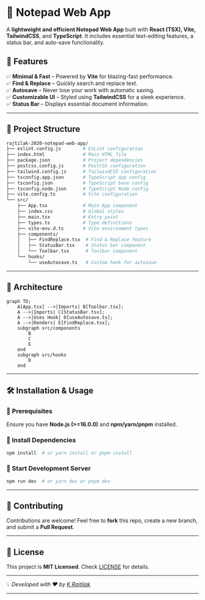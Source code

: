 # 📝 Notepad Web App

A **lightweight and efficient Notepad Web App** built with **React (TSX), Vite, TailwindCSS**, and **TypeScript**. It includes essential text-editing features, a status bar, and auto-save functionality.

## 🚀 Features

✅ **Minimal & Fast** – Powered by **Vite** for blazing-fast performance.  
✅ **Find & Replace** – Quickly search and replace text.  
✅ **Autosave** – Never lose your work with automatic saving.  
✅ **Customizable UI** – Styled using **TailwindCSS** for a sleek experience.  
✅ **Status Bar** – Displays essential document information.  

---

## 📂 Project Structure

```bash
rajtilak-2020-notepad-web-app/
├── eslint.config.js        # ESLint configuration
├── index.html              # Main HTML file
├── package.json            # Project dependencies
├── postcss.config.js       # PostCSS configuration
├── tailwind.config.js      # TailwindCSS configuration
├── tsconfig.app.json       # TypeScript app config
├── tsconfig.json           # TypeScript base config
├── tsconfig.node.json      # TypeScript Node config
├── vite.config.ts          # Vite configuration
└── src/
    ├── App.tsx             # Main App component
    ├── index.css           # Global styles
    ├── main.tsx            # Entry point
    ├── types.ts            # Type definitions
    ├── vite-env.d.ts       # Vite environment types
    ├── components/
    │   ├── FindReplace.tsx  # Find & Replace feature
    │   ├── StatusBar.tsx    # Status bar component
    │   └── Toolbar.tsx      # Toolbar component
    └── hooks/
        └── useAutosave.ts   # Custom hook for autosave
```

---

## 📌 Architecture

```mermaid
graph TD;
    A[App.tsx] -->|Imports| B[Toolbar.tsx];
    A -->|Imports| C[StatusBar.tsx];
    A -->|Uses Hook| D[useAutosave.ts];
    A -->|Renders| E[FindReplace.tsx];
    subgraph src/components
        B
        C
        E
    end
    subgraph src/hooks
        D
    end
```

---

## 🛠️ Installation & Usage

### 🔹 Prerequisites

Ensure you have **Node.js (>=16.0.0)** and **npm/yarn/pnpm** installed.

### 🔹 Install Dependencies

```bash
npm install  # or yarn install or pnpm install
```

### 🔹 Start Development Server

```bash
npm run dev  # or yarn dev or pnpm dev
```

---

## 🌟 Contributing

Contributions are welcome! Feel free to **fork** this repo, create a new branch, and submit a **Pull Request**.

---

## 📜 License

This project is **MIT Licensed**. Check [LICENSE](./LICENSE) for details.

---

💡 *Developed with ❤️ by [K Rajtilak](https://github.com/rajtilak-2020)*  

---
